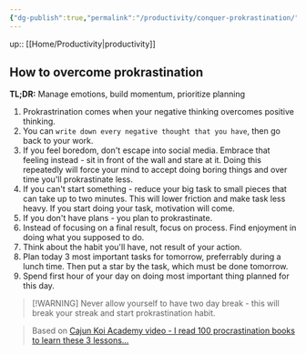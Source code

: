 ```yaml
---
{"dg-publish":true,"permalink":"/productivity/conquer-prokrastination/"}
---
```


up:: [[Home/Productivity\|productivity]]

## How to overcome prokrastination
**TL;DR:** Manage emotions, build momentum, prioritize planning

1. Prokrastrination comes when your negative thinking overcomes positive thinking.  
2. You can `write down every negative thought that you have`, then go back to your work.
3. If you feel boredom, don't escape into social media. Embrace that feeling instead - sit in front of the wall and stare at it. Doing this repeatedly will force your mind to accept doing boring things and over time you'll prokrastinate less.
4. If you can't start something - reduce your big task to small pieces that can take up to two minutes. This will lower friction and make task less heavy.  If you start doing your task, motivation will come.
5. If you don't have plans - you plan to prokrastinate.
6. Instead of focusing on a final result, focus on process. Find enjoyment in doing what you supposed to do.
7. Think about the habit you'll have, not result of your action.
8. Plan today 3 most important tasks for tomorrow, preferrably during a lunch time. Then put a star by the task, which must be done tomorrow.
9. Spend first hour of your day on doing most important thing planned for this day.

> [!WARNING] Never allow yourself to have two day break - this will break your streak and start prokrastination habit.  

>Based on [Cajun Koi Academy video - I read 100 procrastination books to learn these 3 lessons...](https://www.youtube.com/watch?v=znreLjAZXhE)
